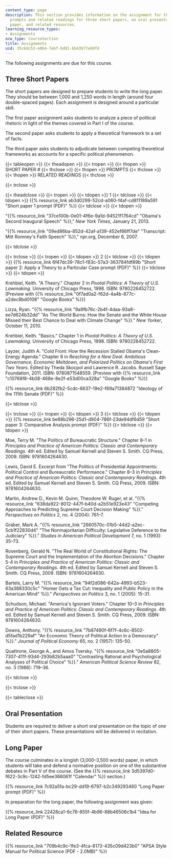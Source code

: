 ```yaml
---
content_type: page
description: This section provides information on the assignment for the course, including
  prompts and related readings for three short papers, an oral presentation, a long
  paper, and related resources.
learning_resource_types:
- Assignments
ocw_type: CourseSection
title: Assignments
uid: 35c6dc53-e0b4-7ebf-bd81-bb43b77e69fd
---
```


The following assignments are due for this course.

Three Short Papers
------------------

The short papers are designed to prepare students to write the long paper. They should be between 1,000 and 1,250 words in length (around four double-spaced pages). Each assignment is designed around a particular skill.

The first paper assignment asks students to analyze a piece of political rhetoric in light of the themes covered in Part I of the course.

The second paper asks students to apply a theoretical framework to a set of facts.

The third paper asks students to adjudicate between competing theoretical frameworks as accounts for a specific political phenomenon.

{{< tableopen >}}
{{< theadopen >}}
{{< tropen >}}
{{< thopen >}}
SHORT PAPER #
{{< thclose >}}
{{< thopen >}}
PROMPTS
{{< thclose >}}
{{< thopen >}}
RELATED READINGS
{{< thclose >}}

{{< trclose >}}

{{< theadclose >}}
{{< tropen >}}
{{< tdopen >}}
1
{{< tdclose >}}
{{< tdopen >}}
{{% resource_link ab3d0299-52cd-a060-f4af-cd811189a591 "Short paper 1 prompt (PDF)" %}}
{{< tdclose >}}
{{< tdopen >}}


"{{% resource_link "37ce100b-0e01-4f6e-9a1d-94521f1764cd" "Obama's Second Inaugural Speech" %}}," _New York Times_, January 21, 2013.

"{{% resource_link "09ed86ba-852d-42af-a139-452ef86ff7de" "Transcript: Mitt Romney's Faith Speech" %}}," npr.org, December 6, 2007.


{{< tdclose >}}

{{< trclose >}}
{{< tropen >}}
{{< tdopen >}}
2
{{< tdclose >}}
{{< tdopen >}}
{{% resource_link 6f47dc39-78c1-f83c-57a3-363784fdf89b "Short paper 2: Apply a Theory to a Particular Case prompt (PDF)" %}}
{{< tdclose >}}
{{< tdopen >}}


Krehbiel, Keith. "A Theory." Chapter 2 in _Pivotal Politics: A Theory of U.S. Lawmaking_. University of Chicago Press, 1998. ISBN: 9780226452722. \[Preview with {{% resource_link "0f7ad0a2-f62d-4a4b-877c-a2dec8bd0108" "Google Books" %}}\]

Lizza, Ryan. "{{% resource_link "9a9fb76c-2b4f-4daa-93a8-ee7d624b32dd" "As The World Burns: How the Senate and the White House Missed their Best Chance to Deal with Climate Change" %}}." _New Yorker_, October 11, 2010.

Krehbiel, Keith. "Basics." Chapter 1 in _Pivotal Politics: A Theory of U.S. Lawmaking_. University of Chicago Press, 1998. ISBN: 9780226452722.

Layzer, Judith A. "Cold Front: How the Recession Stalled Obama's Clean-Energy Agenda." Chapter 8 in _Reaching for a New Deal: Ambitious Governance, Economic Meltdown, and Polarized Politics on Obama's First Two Years_. Edited by Theda Skocpol and Lawrence R. Jacobs. Russell Sage Foundation, 2011. ISBN: 9780871548559. \[Preview with {{% resource_link "c10768f8-4b08-468e-8e2f-e53d00ca328a" "Google Books" %}}\]

{{% resource_link 6b282fb2-5cdc-6637-19e2-f69a71384872 "Ideology of the 111th Senate (PDF)" %}}


{{< tdclose >}}

{{< trclose >}}
{{< tropen >}}
{{< tdopen >}}
3
{{< tdclose >}}
{{< tdopen >}}
{{% resource_link be88b296-25d1-d904-786f-23de94df6d59 "Short paper 3: Comparative Analysis prompt (PDF)" %}}
{{< tdclose >}}
{{< tdopen >}}


Moe, Terry M. "The Politics of Bureaucratic Structure." Chapter 8–1 in _Principles and Practice of American Politics: Classic and Contemporary Readings_. 4th ed. Edited by Samuel Kernell and Steven S. Smith. CQ Press, 2009. ISBN: 9781604264630.

Lewis, David E. Excerpt from "The Politics of Presidential Appointments: Political Control and Bureaucratic Performance." Chapter 8–3 in _Principles and Practice of American Politics: Classic and Contemporary Readings_. 4th ed. Edited by Samuel Kernell and Steven S. Smith. CQ Press, 2009. ISBN: 9781604264630.

Martin, Andrew D., Kevin M. Quinn, Theodore W. Ruger, et al. "{{% resource_link "638da922-8012-447f-b40d-a2b51e923e43" "Competing Approaches to Predicting Supreme Court Decision Making" %}}." _Perspectives on Politics_ 2, no. 4 (2004): 761–7.

Graber, Mark A. "{{% resource_link "2660570c-01b5-44d2-a2ec-5cb1f22830d4" "The Nonmajoritarian Difficulty: Legislative Deference to the Judiciary" %}}." _Studies in American Political Development_ 7, no. 1 (1993): 35–73.

Rosenberg, Gerald N. "The Real World of Constitutional Rights: The Supreme Court and the Implementation of the Abortion Decisions." Chapter 5-4 in _Principles and Practice of American Politics: Classic and Contemporary Readings_. 4th ed. Edited by Samuel Kernell and Steven S. Smith. CQ Press, 2009. ISBN: 9781604264630.

Bartels, Larry M. "{{% resource_link "94f2d086-642a-4993-b523-63a388330c5c" "Homer Gets a Tax Cut: Inequality and Public Policy in the American Mind" %}}." _Perspectives on Politics_ 3, no. 1 (2005): 15–31.

Schudson, Michael. "America's Ignorant Voters." Chapter 10–3 in _Principles and Practice of American Politics: Classic and Contemporary Readings_. 4th ed. Edited by Samuel Kernell and Steven S. Smith. CQ Press, 2009. ISBN: 9781604264630.

Downs, Anthony. "{{% resource_link "7b87490f-6f7f-4c6c-8502-d5fad1b229af" "An Economic Theory of Political Action in a Democracy" %}}." _Journal of Political Economy_ 65, no. 2 (1957): 135–50.

Quattrone, George A., and Amos Tversky. "{{% resource_link "0e5a8805-7307-411f-93d4-293b82b5aaa0" "Contrasting Rational and Psychological Analyses of Political Choice" %}}." _American Political Science Review_ 82, no. 3 (1988): 719–36.


{{< tdclose >}}

{{< trclose >}}

{{< tableclose >}}

Oral Presentation
-----------------

Students are required to deliver a short oral presentation on the topic of one of their short papers. These presentations will be delivered in recitation.

Long Paper
----------

The course culminates in a longish (3,000–3,500 words) paper, in which students will take and defend a normative position on one of the substantive debates in Part V of the course. (See the {{% resource_link 3d5397d0-f622-3c9c-1242-fd5ee366061f "Calendar" %}} section.)

{{% resource_link 7c92a5fa-bc29-dd19-6797-b2c349293460 "Long Paper prompt (PDF)" %}}

In preparation for the long paper, the following assignment was given:

{{% resource_link 22428ca1-6c76-855f-4b96-88b46506c1b4 "Idea for Long Paper (PDF)" %}}

Related Resource
----------------

{{% resource_link "709b4c9c-1fe3-4fca-8173-435c09d423b0" "APSA Style Manual for Political Science (PDF - 2.0MB)" %}}